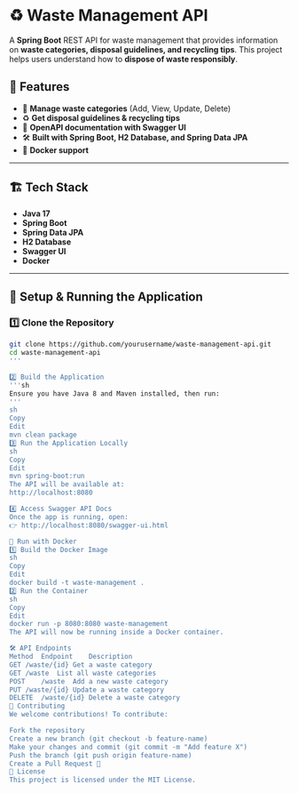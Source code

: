 # ♻️ Waste Management API

A **Spring Boot** REST API for waste management that provides information on **waste categories, disposal guidelines, and recycling tips**. This project helps users understand how to **dispose of waste responsibly**.

## 🚀 Features

- 📂 **Manage waste categories** (Add, View, Update, Delete)
- ♻️ **Get disposal guidelines & recycling tips**
- 📄 **OpenAPI documentation with Swagger UI**
- 🛠️ **Built with Spring Boot, H2 Database, and Spring Data JPA**
- 🐳 **Docker support**

---

## 🏗️ **Tech Stack**

- **Java 17**
- **Spring Boot**
- **Spring Data JPA**
- **H2 Database**
- **Swagger UI**
- **Docker**

---

## 🔧 **Setup & Running the Application**

### 1️⃣ Clone the Repository  
```sh
git clone https://github.com/yourusername/waste-management-api.git
cd waste-management-api
'''

2️⃣ Build the Application
'''sh
Ensure you have Java 8 and Maven installed, then run:
'''
sh
Copy
Edit
mvn clean package
3️⃣ Run the Application Locally
sh
Copy
Edit
mvn spring-boot:run
The API will be available at:
http://localhost:8080

4️⃣ Access Swagger API Docs
Once the app is running, open:
👉 http://localhost:8080/swagger-ui.html

🐳 Run with Docker
1️⃣ Build the Docker Image
sh
Copy
Edit
docker build -t waste-management .
2️⃣ Run the Container
sh
Copy
Edit
docker run -p 8080:8080 waste-management
The API will now be running inside a Docker container.

🛠️ API Endpoints
Method	Endpoint	Description
GET	/waste/{id}	Get a waste category
GET	/waste	List all waste categories
POST	/waste	Add a new waste category
PUT	/waste/{id}	Update a waste category
DELETE	/waste/{id}	Delete a waste category
🤝 Contributing
We welcome contributions! To contribute:

Fork the repository
Create a new branch (git checkout -b feature-name)
Make your changes and commit (git commit -m "Add feature X")
Push the branch (git push origin feature-name)
Create a Pull Request 🚀
📜 License
This project is licensed under the MIT License.


